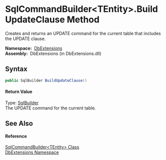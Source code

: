 SqlCommandBuilder&lt;TEntity>.BuildUpdateClause Method
======================================================
Creates and returns an UPDATE command for the current table that includes the UPDATE clause.

  **Namespace:**  [DbExtensions][1]  
  **Assembly:**  DbExtensions (in DbExtensions.dll)

Syntax
------

```csharp
public SqlBuilder BuildUpdateClause()
```

#### Return Value
Type: [SqlBuilder][2]  
The UPDATE command for the current table.

See Also
--------

#### Reference
[SqlCommandBuilder&lt;TEntity> Class][3]  
[DbExtensions Namespace][1]  

[1]: ../README.md
[2]: ../SqlBuilder/README.md
[3]: README.md
